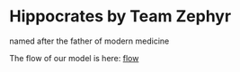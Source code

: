 # Hippocrates by Team Zephyr
named after the father of modern medicine

The flow of our model is here:
[flow](https://user-images.githubusercontent.com/80756651/226812465-7e734ff8-50f2-4932-9529-ace894491420.png)
